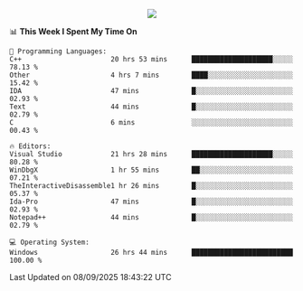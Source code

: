 <p align="center">
  <img src="https://readme-typing-svg.herokuapp.com?font=Cascadia+Code&weight=600&size=20&duration=5000&pause=1000&color=FFFFFF&center=true&vCenter=true&width=500&lines=IF+I'M+NOT+WORKING+-+IT+MEANS+I'M+DEAD+💀" />
</p>

<!--START_SECTION:waka-->
📊 **This Week I Spent My Time On** 

```text
💬 Programming Languages: 
C++                      20 hrs 53 mins      ████████████████████░░░░░   78.13 % 
Other                    4 hrs 7 mins        ████░░░░░░░░░░░░░░░░░░░░░   15.42 % 
IDA                      47 mins             █░░░░░░░░░░░░░░░░░░░░░░░░   02.93 % 
Text                     44 mins             █░░░░░░░░░░░░░░░░░░░░░░░░   02.79 % 
C                        6 mins              ░░░░░░░░░░░░░░░░░░░░░░░░░   00.43 % 

🔥 Editors: 
Visual Studio            21 hrs 28 mins      ████████████████████░░░░░   80.28 % 
WinDbgX                  1 hr 55 mins        ██░░░░░░░░░░░░░░░░░░░░░░░   07.21 % 
TheInteractiveDisassemble1 hr 26 mins        █░░░░░░░░░░░░░░░░░░░░░░░░   05.37 % 
Ida-Pro                  47 mins             █░░░░░░░░░░░░░░░░░░░░░░░░   02.93 % 
Notepad++                44 mins             █░░░░░░░░░░░░░░░░░░░░░░░░   02.79 % 

💻 Operating System: 
Windows                  26 hrs 44 mins      █████████████████████████   100.00 % 
```


 Last Updated on 08/09/2025 18:43:22 UTC
<!--END_SECTION:waka-->
